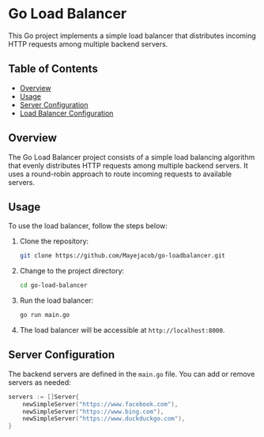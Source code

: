 # Go Load Balancer

This Go project implements a simple load balancer that distributes incoming HTTP requests among multiple backend servers.

## Table of Contents

- [Overview](#overview)
- [Usage](#usage)
- [Server Configuration](#server-configuration)
- [Load Balancer Configuration](#load-balancer-configuration)


## Overview

The Go Load Balancer project consists of a simple load balancing algorithm that evenly distributes HTTP requests among multiple backend servers. It uses a round-robin approach to route incoming requests to available servers.

## Usage

To use the load balancer, follow the steps below:

1. Clone the repository:

    ```bash
    git clone https://github.com/Mayejacob/go-loadbalancer.git
    ```

2. Change to the project directory:

    ```bash
    cd go-load-balancer
    ```

3. Run the load balancer:

    ```bash
    go run main.go
    ```

4. The load balancer will be accessible at `http://localhost:8000`.

## Server Configuration

The backend servers are defined in the `main.go` file. You can add or remove servers as needed:

```go
servers := []Server{
    newSimpleServer("https://www.facebook.com"),
    newSimpleServer("https://www.bing.com"),
    newSimpleServer("https://www.duckduckgo.com"),
}
